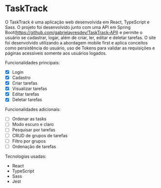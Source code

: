 # TaskTrack

O TaskTrack é uma aplicação web desenvolvida em React, TypeScript e Sass. O projeto foi desenvolvido junto com uma API em Spring Boot(https://github.com/gabrielayresdev/TaskTrack-API) e permite o usuário se cadastrar, logar, além de criar, ler, editar e deletar tarefas. O site foi desenvolvido utilizando a abordagem mobile first e aplica conceitos como persistência do usuário, uso de Tokens para validar as requisições e páginas acessíveis somente aos usuários logados.

Funcionalidades principais:

- [x] Login
- [x] Cadastro
- [x] Criar tarefas
- [x] Visualizar tarefas
- [x] Editar tarefas
- [x] Deletar tarefas

Funcionalidades adicionais:

- [ ] Ordenar as tasks
- [ ] Modo escuro e claro
- [ ] Pesquisar por tarefas
- [ ] CRUD de grupos de tarefas
- [ ] Filtro por grupos
- [ ] Ordenação de tarefas

Tecnologias usadas:

- React
- TypeScript
- Sass
- Jest
